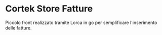# Cortek Store Fatture

Piccolo front realizzato tramite Lorca in go per semplificare l'inserimento delle fatture.
